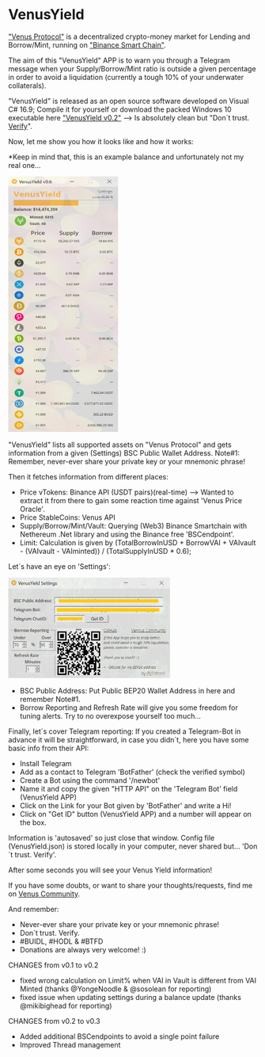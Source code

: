 ﻿# VenusYield

["Venus Protocol"](https://venus.io) is a decentralized crypto-money market for Lending and Borrow/Mint, running on ["Binance Smart Chain"](https://www.binance.org/en/smartChain).

The aim of this "VenusYield" APP is to warn you through a Telegram message when your Supply/Borrow/Mint ratio is outside a given percentage in order to avoid a liquidation (currently a tough 10% of your underwater collaterals).

"VenusYield" is released as an open source software developed on Visual C# 16.9; Compile it for yourself or download the packed Windows 10 executable here ["VenusYield v0.2"](https://github.com/J1Mtonic/VenusYield/blob/main/Release/VenusYield.v0.2.zip) --> Is absolutely clean but "Don´t trust. [Verify](https://opentip.kaspersky.com)".

Now, let me show you how it looks like and how it works:

*Keep in mind that, this is an example balance and unfortunately not my real one...

<img src="https://github.com/J1Mtonic/VenusYield/blob/main/Pics/VenusYield.1.png" width="222" height="516">

"VenusYield" lists all supported assets on "Venus Protocol" and gets information from a given (Settings) BSC Public Wallet Address.
Note#1: Remember, never-ever share your private key or your mnemonic phrase!

Then it fetches information from different places:
 - Price vTokens: Binance API (USDT pairs)(real-time) --> Wanted to extract it from there to gain some reaction time against 'Venus Price Oracle'.
 - Price StableCoins: Venus API
 - Supply/Borrow/Mint/Vault: Querying (Web3) Binance Smartchain with Nethereum .Net library and using the Binance free 'BSCendpoint'.
 - Limit: Calculation is given by (TotalBorrowInUSD + BorrowVAI + VAIvault - (VAIvault - VAIminted)) / (TotalSupplyInUSD * 0.6);
 
Let´s have an eye on 'Settings':
 
<img src="https://github.com/J1Mtonic/VenusYield/blob/main/Pics/VenusYield.2.png" width="327" height="203">

- BSC Public Address: Put Public BEP20 Wallet Address in here and remember Note#1.
- Borrow Reporting and Refresh Rate will give you some freedom for tuning alerts. Try to no overexpose yourself too much...

Finally, let´s cover Telegram reporting:
If you created a Telegram-Bot in advance it will be straightforward, in case you didn´t, here you have some basic info from their API:
- Install Telegram
- Add as a contact to Telegram 'BotFather' (check the verified symbol) 
- Create a Bot using the command '/newbot'
- Name it and copy the given "HTTP API" on the 'Telegram Bot' field (VenusYield APP)
- Click on the Link for your Bot given by 'BotFather' and write a Hi!
- Click on "Get ID" button (VenusYield APP) and a number will appear on the box.

Information is 'autosaved' so just close that window. Config file (VenusYield.json) is stored locally in your computer, never shared but... 'Don´t trust. Verify'. 

After some seconds you will see your Venus Yield information!

If you have some doubts, or want to share your thoughts/requests, find me on [Venus Community](https://community.venus.io/c/uncategorized/1).

And remember:
- Never-ever share your private key or your mnemonic phrase!
- Don´t trust. Verify.
- #BUIDL, #HODL & #BTFD
- Donations are always very welcome! :)

CHANGES from v0.1 to v0.2
- fixed wrong calculation on Limit% when VAI in Vault is different from VAI Minted (thanks @YongeNoodle & @sosolean for reporting)
- fixed issue when updating settings during a balance update (thanks @mikibighead for reporting)

CHANGES from v0.2 to v0.3
- Added additional BSCendpoints to avoid a single point failure
- Improved Thread management
